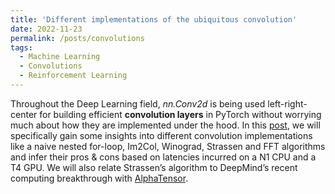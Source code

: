 ```yaml
---
title: 'Different implementations of the ubiquitous convolution'
date: 2022-11-23
permalink: /posts/convolutions
tags:
  - Machine Learning
  - Convolutions
  - Reinforcement Learning
---
```


Throughout the Deep Learning field, _nn.Conv2d_ is being used left-right-center for building efficient **convolution layers** in PyTorch without worrying much about how they are implemented under the hood. In this [post](https://medium.com/@sundarramanp2000/different-implementations-of-the-ubiquitous-convolution-6a9269dbe77f), we will specifically gain some insights into different convolution implementations like a naive nested for-loop, Im2Col, Winograd, Strassen and FFT algorithms and infer their pros & cons based on latencies incurred on a N1 CPU and a T4 GPU. We will also relate Strassen’s algorithm to DeepMind’s recent computing breakthrough with [AlphaTensor](https://www.deepmind.com/blog/discovering-novel-algorithms-with-alphatensor).
